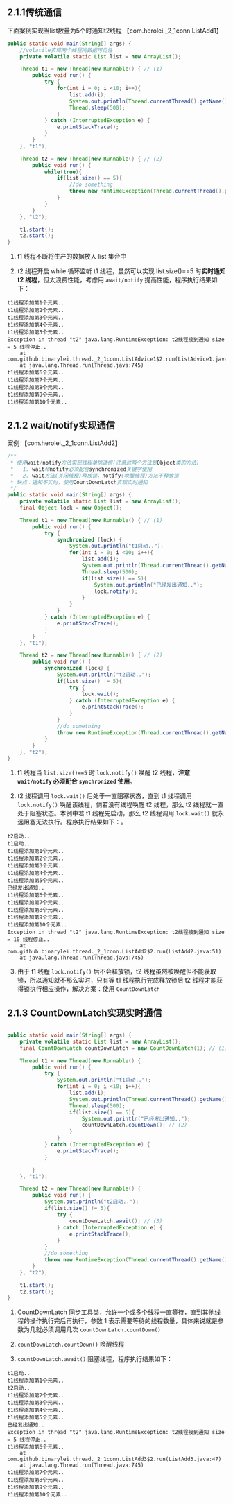 ## 2.1.1传统通信

下面案例实现当list数量为5个时通知t2线程 【com.herolei._2_1conn.ListAdd1】

```java
public static void main(String[] args) {
    //volatile实现两个线程间数据可见性
    private volatile static List list = new ArrayList();

    Thread t1 = new Thread(new Runnable() { // (1)
        public void run() {
            try {
                for(int i = 0; i <10; i++){
                    list.add(i);
                    System.out.println(Thread.currentThread().getName() + "线程添加第" + (i + 1) + "个元素..");
                    Thread.sleep(500);
                }
            } catch (InterruptedException e) {
                e.printStackTrace();
            }
        }
    }, "t1");

    Thread t2 = new Thread(new Runnable() { // (2)
        public void run() {
            while(true){
                if(list.size() == 5){
                    //do something
                    throw new RuntimeException(Thread.currentThread().getName() + "线程接到通知 size = " + list.size() + " 线程停止..");
                }
            }
        }
    }, "t2");

    t1.start();
    t2.start();
}
```

1. t1 线程不断将生产的数据放入 list 集合中

2. t2 线程开启 while 循环监听 t1 线程，虽然可以实现 list.size()==5 时**实时通知 t2 线程**，但太浪费性能，考虑用  `await/notify` 提高性能，程序执行结果如下：

```
t1线程添加第1个元素..
t1线程添加第2个元素..
t1线程添加第3个元素..
t1线程添加第4个元素..
t1线程添加第5个元素..
Exception in thread "t2" java.lang.RuntimeException: t2线程接到通知 size = 5 线程停止..
	at com.github.binarylei.thread._2_1conn.ListAdvice1$2.run(ListAdvice1.java:35)
	at java.lang.Thread.run(Thread.java:745)
t1线程添加第6个元素..
t1线程添加第7个元素..
t1线程添加第8个元素..
t1线程添加第9个元素..
t1线程添加第10个元素..
```

## 2.1.2 wait/notify实现通信

案例 【com.herolei._2_1conn.ListAdd2】

```java
/**
 * 使用wait/notify方法实现线程单挑通信(注意这两个方法是Object类的方法)
 *   1. wait和notity必须配合synchronized关键字使用
 *   2. wait方法(关闭线程)释放锁，notify(唤醒线程)方法不释放锁
 * 缺点：通知不实时，使用CountDownLatch实现实时通知
 */
public static void main(String[] args) {
	private volatile static List list = new ArrayList();
    final Object lock = new Object();

    Thread t1 = new Thread(new Runnable() { // (1)
        public void run() {
            try {
                synchronized (lock) {
                    System.out.println("t1启动..");
                    for(int i = 0; i <10; i++){
                        list.add(i);
                        System.out.println(Thread.currentThread().getName() + "线程添加第" + (i + 1) + "个元素..");
                        Thread.sleep(500);
                        if(list.size() == 5){
                            System.out.println("已经发出通知..");
                            lock.notify();
                        }
                    }
                }
            } catch (InterruptedException e) {
                e.printStackTrace();
            }
        }
    }, "t1");

    Thread t2 = new Thread(new Runnable() { // (2)
        public void run() {
            synchronized (lock) {
                System.out.println("t2启动..");
                if(list.size() != 5){
                    try {
                        lock.wait();
                    } catch (InterruptedException e) {
                        e.printStackTrace();
                    }
                }
                //do something
                throw new RuntimeException(Thread.currentThread().getName() + "线程接到通知 size = " + list.size() + " 线程停止..");
            }
        }
    }, "t2");
}
```

1. t1 线程当 `list.size()==5` 时 `lock.notify()` 唤醒 t2 线程，**注意 `wait/notify` 必须配合 `synchronized` 使用**。

2. t2 线程调用 `lock.wait()` 后处于一直阻塞状态，直到 t1 线程调用 `lock.notify()` 唤醒该线程，倘若没有线程唤醒 t2 线程，那么 t2 线程就一直处于阻塞状态。本例中若 t1 线程先启动，那么 t2 线程调用 `lock.wait()` 就永远阻塞无法执行。程序执行结果如下：。

```
t2启动..
t1启动..
t1线程添加第1个元素..
t1线程添加第2个元素..
t1线程添加第3个元素..
t1线程添加第4个元素..
t1线程添加第5个元素..
已经发出通知..
t1线程添加第6个元素..
t1线程添加第7个元素..
t1线程添加第8个元素..
t1线程添加第9个元素..
t1线程添加第10个元素..
Exception in thread "t2" java.lang.RuntimeException: t2线程接到通知 size = 10 线程停止..
	at com.github.binarylei.thread._2_1conn.ListAdd2$2.run(ListAdd2.java:51)
	at java.lang.Thread.run(Thread.java:745)
```

3. 由于 t1 线程 `lock.notify()` 后不会释放锁，t2 线程虽然被唤醒但不能获取锁，所以通知就不那么实时，只有等 t1 线程执行完成释放锁后 t2 线程才能获得锁执行相应操作，解决方案：使用 `CountDownLatch`

## 2.1.3 CountDownLatch实现实时通信

```java

public static void main(String[] args) {
    private volatile static List list = new ArrayList();
    final CountDownLatch countDownLatch = new CountDownLatch(1); // (1)

    Thread t1 = new Thread(new Runnable() {
        public void run() {
            try {
                System.out.println("t1启动..");
                for(int i = 0; i <10; i++){
                    list.add(i);
                    System.out.println(Thread.currentThread().getName() + "线程添加第" + (i + 1) + "个元素..");
                    Thread.sleep(500);
                    if(list.size() == 5){
                        System.out.println("已经发出通知..");
                        countDownLatch.countDown(); // (2)
                    }
                }
            } catch (InterruptedException e) {
                e.printStackTrace();
            }

        }
    }, "t1");

    Thread t2 = new Thread(new Runnable() {
        public void run() {
            System.out.println("t2启动..");
            if(list.size() != 5){
                try {
                    countDownLatch.await(); // (3)
                } catch (InterruptedException e) {
                    e.printStackTrace();
                }
            }
            //do something
            throw new RuntimeException(Thread.currentThread().getName() + "线程接到通知 size = " + list.size() + " 线程停止..");
        }
    }, "t2");

    t1.start();
    t2.start();
}
```

1. CountDownLatch 同步工具类，允许一个或多个线程一直等待，直到其他线程的操作执行完后再执行，参数 1 表示需要等待的线程数量，具体来说就是参数为几就必须调用几次 `countDownLatch.countDown()`

2. `countDownLatch.countDown()` 唤醒线程

3. `countDownLatch.await()` 阻塞线程，程序执行结果如下：

```
t1启动..
t1线程添加第1个元素..
t2启动..
t1线程添加第2个元素..
t1线程添加第3个元素..
t1线程添加第4个元素..
t1线程添加第5个元素..
已经发出通知..
Exception in thread "t2" java.lang.RuntimeException: t2线程接到通知 size = 5 线程停止..
t1线程添加第6个元素..
	at com.github.binarylei.thread._2_1conn.ListAdd3$2.run(ListAdd3.java:47)
	at java.lang.Thread.run(Thread.java:745)
t1线程添加第7个元素..
t1线程添加第8个元素..
t1线程添加第9个元素..
t1线程添加第10个元素..
```